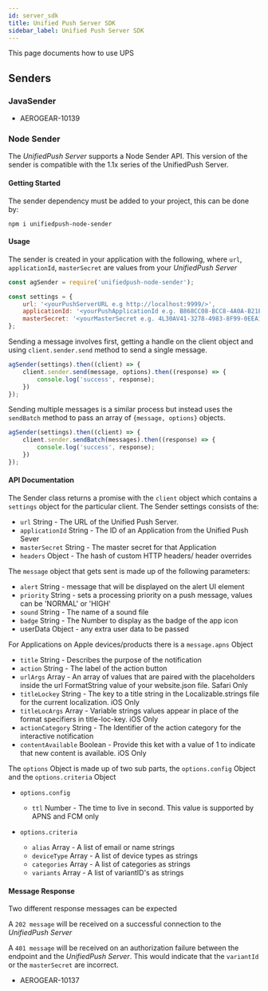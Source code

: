 ```yaml
---
id: server_sdk
title: Unified Push Server SDK
sidebar_label: Unified Push Server SDK
---
```


This page documents how to use UPS

## Senders
### JavaSender
 - AEROGEAR-10139	

### Node Sender

The _UnifiedPush Server_ supports a Node Sender API. This version of the sender is compatible with the 1.1x series of the UnifiedPush Server. 

#### Getting Started

The sender dependency must be added to your project, this can be done by:

`npm i unifiedpush-node-sender`

#### Usage

The sender is created in your application with the following, where `url`, `applicationId`, `masterSecret` are values from your _UnifiedPush Server_

```Javascript
const agSender = require('unifiedpush-node-sender');

const settings = {
    url: '<yourPushServerURL e.g http://localhost:9999/>',
    applicationId: '<yourPushApplicationId e.g. B868CC08-BCC8-4A0A-B21E-1AC56AF0C734>',
    masterSecret: '<yourMasterSecret e.g. 4L30AV41-3278-4983-8F99-0EEA138J7O1I>'
};
```

Sending a message involves first, getting a handle on the client object and using `client.sender.send` method to send a single message. 

```Javascript
agSender(settings).then((client) => {
    client.sender.send(message, options).then((response) => {
        console.log('success', response);
    })
});
```

Sending multiple messages is a similar process but instead uses the `sendBatch` method
to pass an array of `{message, options}` objects.

```Javascript
agSender(settings).then((client) => {
    client.sender.sendBatch(messages).then((response) => {
        console.log('success', response);
    })
});
```

#### API Documentation

The Sender class returns a promise with the `client` object which contains a `settings` object for the particular client. The Sender settings consists of the:

- `url`  String - The URL of the Unified Push Server.
- `applicationId` String - The ID of an Application from the Unified Push Sever
- `masterSecret` String - The master secret for that Application
- `headers` Object - The hash of custom HTTP headers/ header overrides 


The `message` object that gets sent is made up of the following parameters:

- `alert` String - message that will be displayed on the alert UI element
- `priority` String - sets a processing priority on a push message, values can be 'NORMAL' or 'HIGH'
- `sound` String - The name of a sound file
- `badge` String - The Number to display as the badge of the app icon
- userData Object - any extra user data to be passed 

For Applications on Apple devices/products there is a `message.apns` Object

- `title` String - Describes the purpose of the notification
- `action` String - The label of the action button
- `urlArgs` Array - An array of values that are paired with the placeholders inside the url FormatString value of your website.json file. Safari Only
- `titleLockey` String - The key to a title string in the Localizable.strings file for the current localization. iOS Only 
- `titleLocArgs` Array - Variable strings values appear in place of the format specifiers in title-loc-key. iOS Only
- `actionCategory` String - The Identifier of the action category for the interactive notification
- `contentAvailable` Boolean - Provide this ket with a value of 1 to indicate that new content is available. iOS Only

The `options` Object is made up of two sub parts, the `options.config` Object and the `options.criteria` Object

- `options.config` 
    - `ttl` Number - The time to live in second. This value is supported by APNS and FCM only 

- `options.criteria` 
    - `alias` Array - A list of email or name strings
    - `deviceType` Array - A list of device types as strings
    - `categories` Array - A list of categories as strings
    - `variants` Array - A list of variantID's as strings

#### Message Response

Two different response messages can be expected

A `202 message` will be received on a successful connection to the _UnifiedPush Server_ 

A `401 message` will be received on an authorization failure between the endpoint and the _UnifiedPush Server_. This would indicate that the `variantId` or the `masterSecret` are incorrect.


 
 - AEROGEAR-10137	
 
 